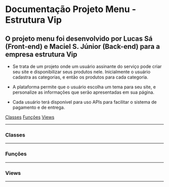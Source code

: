 # Documentação Projeto Menu - Estrutura Vip

## O projeto menu foi desenvolvido por Lucas Sá (Front-end) e Maciel S. Júnior (Back-end) para a empresa estrutura Vip

- Se trata de um projeto onde um usuário assinante do serviço pode criar seu site e disponibilizar seus produtos nele. Inicialmente o usuário cadastra as categorias, e então os produtos para cada categoria.

- A plataforma permite que o usuário escolha um tema para seu site, e personalize as informações que serão apresentadas em sua página.

- Cada usuário terá disponível para uso APIs para facilitar o sistema de pagamento e de entrega.




<a href="#classes">Classes</a>
<a href="#funcoes">Funções</a>
<a href="#views">Views</a>

---

<div name="classes">
    <h3>Classes</h3>
</div>

---

<div name="funcoes">
    <h3>Funções</h3>
</div>

---

<div name="views">
    <h3>Views</h3>
</div>

---